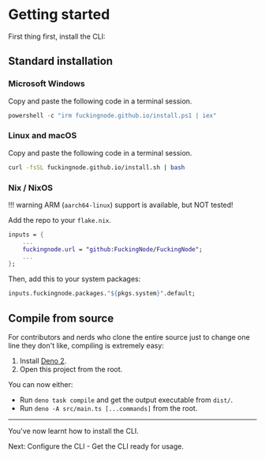 # Getting started

First thing first, install the CLI:

## Standard installation

### Microsoft Windows

Copy and paste the following code in a terminal session.

```powershell
powershell -c "irm fuckingnode.github.io/install.ps1 | iex"
```

### Linux and macOS

Copy and paste the following code in a terminal session.

```bash
curl -fsSL fuckingnode.github.io/install.sh | bash
```

### Nix / NixOS

!!! warning
    ARM (`aarch64-linux`) support is available, but NOT tested!

Add the repo to your `flake.nix`.

```nix
inputs = {
    ...
    fuckingnode.url = "github:FuckingNode/FuckingNode";
    ...
};
```

Then, add this to your system packages:

```nix
inputs.fuckingnode.packages."${pkgs.system}".default;
```

## Compile from source

For contributors and nerds who clone the entire source just to change one line they don't like, compiling is extremely easy:

1. Install [Deno 2](https://docs.deno.com/runtime/).
2. Open this project from the root.

You can now either:

- Run `deno task compile` and get the output executable from `dist/`.
- Run `deno -A src/main.ts [...commands]` from the root.

---

You've now learnt how to install the CLI.

Next: Configure the CLI - Get the CLI ready for usage.
